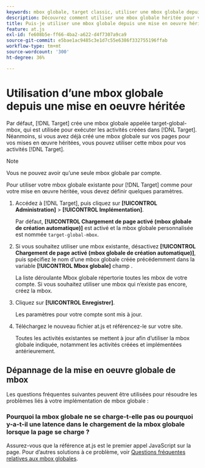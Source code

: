 ```yaml
---
keywords: mbox globale, target classic, utiliser une mbox globale depuis target classic
description: Découvrez comment utiliser une mbox globale héritée pour votre [!DNL Adobe Target] activités si vous avez déjà créé une mbox globale sur vos pages pour vos implémentations héritées.
title: Puis-je utiliser une mbox globale depuis une mise en oeuvre héritée ?
feature: at.js
exl-id: fe608b5e-ff66-4ba2-a622-d4f7307a9ca9
source-git-commit: e5bae1ac9485c3e1d7c55e6386f332755196ffab
workflow-type: tm+mt
source-wordcount: '300'
ht-degree: 36%

---
```


# Utilisation d’une mbox globale depuis une mise en oeuvre héritée

Par défaut, [!DNL Target] crée une mbox globale appelée target-global-mbox, qui est utilisée pour exécuter les activités créées dans [!DNL Target]. Néanmoins, si vous avez déjà créé une mbox globale sur vos pages pour vos mises en œuvre héritées, vous pouvez utiliser cette mbox pour vos activités [!DNL Target].

>[!NOTE]
>
>Vous ne pouvez avoir qu’une seule mbox globale par compte.

Pour utiliser votre mbox globale existante pour [!DNL Target] comme pour votre mise en œuvre héritée, vous devez définir quelques paramètres.

1. Accédez à [!DNL Target], puis cliquez sur **[!UICONTROL Administration]** > **[!UICONTROL Implémentation]**.

   Par défaut, **[!UICONTROL Chargement de page activé (mbox globale de création automatique)]** est activé et la mbox globale personnalisée est nommée `target-global-mbox`.

1. Si vous souhaitez utiliser une mbox existante, désactivez **[!UICONTROL Chargement de page activé (mbox globale de création automatique)]**, puis spécifiez le nom d’une mbox globale créée précédemment dans la variable **[!UICONTROL Mbox globale]** champ .

   La liste déroulante Mbox globale répertorie toutes les mbox de votre compte. Si vous souhaitez utiliser une mbox qui n’existe pas encore, créez la mbox.

1. Cliquez sur **[!UICONTROL Enregistrer]**.

   Les paramètres pour votre compte sont mis à jour.

1. Téléchargez le nouveau fichier at.js et référencez-le sur votre site.

   Toutes les activités existantes se mettent à jour afin d’utiliser la mbox globale indiquée, notamment les activités créées et implémentées antérieurement.

## Dépannage de la mise en oeuvre globale de mbox

Les questions fréquentes suivantes peuvent être utilisées pour résoudre les problèmes liés à votre implémentation de mbox globale :

### Pourquoi la mbox globale ne se charge-t-elle pas ou pourquoi y-a-t-il une latence dans le chargement de la mbox globale lorsque la page se charge ?

Assurez-vous que la référence at.js est le premier appel JavaScript sur la page. Pour d’autres solutions à ce problème, voir [Questions fréquentes relatives aux mbox globales](/help/dev/implement/client-side/atjs/global-mbox/global-mbox-faq.md).

